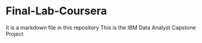 # Final-Lab-Coursera
It is a markdown file in this repository
This is the IBM Data Analyst Capstone Project
